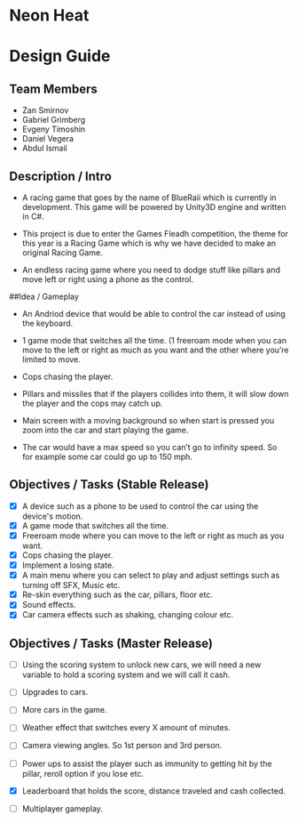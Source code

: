 # Neon Heat

# Design Guide

## Team Members
- Zan Smirnov
- Gabriel Grimberg
- Evgeny Timoshin
- Daniel Vegera
- Abdul Ismail

## Description / Intro
- A racing game that goes by the name of BlueRaii which is currently in development. This game will be powered by Unity3D engine and written in C#.

- This project is due to enter the Games Fleadh competition, the theme for this year is a Racing Game which is why we have decided to make an original Racing Game.

- An endless racing game where you need to dodge stuff like pillars and move left or right using a phone as the control.

##Idea / Gameplay
- An Andriod device that would be able to control the car instead of using the keyboard.

- 1 game mode that switches all the time. (1 freeroam mode when you can move to the left or right as much as you want and the other where you’re limited to move.

- Cops chasing the player.

- Pillars and missiles that if the players collides into them, it will slow down the player and the cops may catch up.

- Main screen with a moving background so when start is pressed you zoom into the car and start playing the game.

- The car would have a max speed so you can’t go to infinity speed. So for example some car could go up to 150 mph.

## Objectives / Tasks (Stable Release)
- [x] A device such as a phone to be used to control the car using the device's motion.
- [x] A game mode that switches all the time.
- [x] Freeroam mode where you can move to the left or right as much as you want.
- [x] Cops chasing the player.
- [x] Implement a losing state.
- [x] A main menu where you can select to play and adjust settings such as turning off SFX, Music etc.
- [x] Re-skin everything such as the car, pillars, floor etc.
- [x] Sound effects.
- [x] Car camera effects such as shaking, changing colour etc.

## Objectives / Tasks (Master Release)
- [ ] Using the scoring system to unlock new cars, we will need a new variable to hold a scoring system and we will call it cash.
- [ ] Upgrades to cars.
- [ ] More cars in the game.
- [ ] Weather effect that switches every X amount of minutes.
- [ ] Camera viewing angles. So 1st person and 3rd person.
- [ ] Power ups to assist the player such as immunity to getting hit by the pillar, reroll option if you lose etc.
- [x] Leaderboard that holds the score, distance traveled and cash collected.
- [ ] Multiplayer gameplay.













